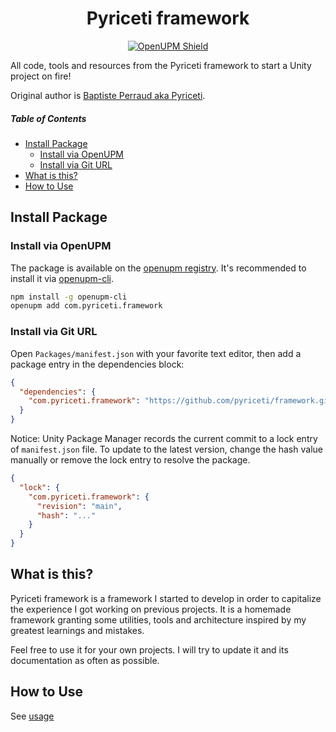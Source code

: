 ﻿<h1 align="center">Pyriceti framework</h1>
<p align="center">
  <a href="https://openupm.com/packages/com.pyriceti.framework/">
    <img src="https://img.shields.io/npm/v/com.pyriceti.framework?label=openupm&registry_uri=https://package.openupm.com"  alt="OpenUPM Shield"/>
  </a>
</p>

All code, tools and resources from the Pyriceti framework to start a Unity project on fire!

Original author is [Baptiste Perraud aka Pyriceti](https://baptiste-perraud.com/).

##### Table of Contents

- [Install Package](#install-package)
    - [Install via OpenUPM](#install-via-openupm)
    - [Install via Git URL](#install-via-git-url)
- [What is this?](#what-is-this)
- [How to Use](#how-to-use)

## Install Package

### Install via OpenUPM

The package is available on the [openupm registry](https://openupm.com). It's recommended to install it
via [openupm-cli](https://github.com/openupm/openupm-cli).

```sh
npm install -g openupm-cli
openupm add com.pyriceti.framework
```

### Install via Git URL

Open `Packages/manifest.json` with your favorite text editor, then add a package entry in the dependencies block:

```json
{
  "dependencies": {
    "com.pyriceti.framework": "https://github.com/pyriceti/framework.git"
  }
}
```

Notice: Unity Package Manager records the current commit to a lock entry of `manifest.json` file. To update to the
latest version, change the hash value manually or remove the lock entry to resolve the package.

```json
{
  "lock": {
    "com.pyriceti.framework": {
      "revision": "main",
      "hash": "..."
    }
  }
}
```

## What is this?

Pyriceti framework is a framework I started to develop in order to capitalize the experience I got working on previous
projects. It is a homemade framework granting some utilities, tools and architecture inspired by my greatest learnings
and mistakes.

Feel free to use it for your own projects. I will try to update it and its documentation as often as possible.

## How to Use

See [usage](./PyricetiFramework/Documentation~/PyricetiFramework.md)
